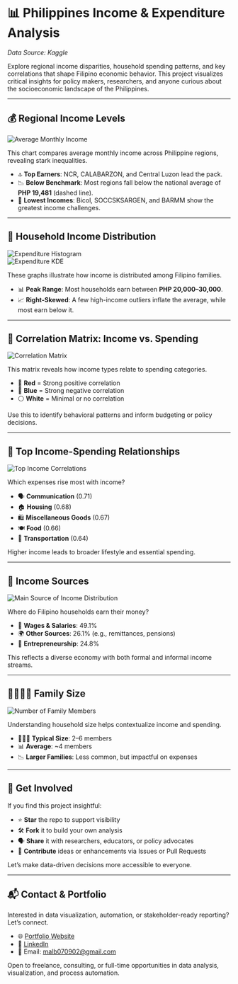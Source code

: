 # 📊 Philippines Income & Expenditure Analysis  
*Data Source: Kaggle*

Explore regional income disparities, household spending patterns, and key correlations that shape Filipino economic behavior. This project visualizes critical insights for policy makers, researchers, and anyone curious about the socioeconomic landscape of the Philippines.

---

## 💰 Regional Income Levels  
![Average Monthly Income](PNG/1.png)

This chart compares average monthly income across Philippine regions, revealing stark inequalities.

- 🔝 **Top Earners**: NCR, CALABARZON, and Central Luzon lead the pack.
- 📉 **Below Benchmark**: Most regions fall below the national average of **PHP 19,481** (dashed line).
- 🚨 **Lowest Incomes**: Bicol, SOCCSKSARGEN, and BARMM show the greatest income challenges.

---

## 🛒 Household Income Distribution  
![Expenditure Histogram](PNG/2.png)  
![Expenditure KDE](PNG/3.png)

These graphs illustrate how income is distributed among Filipino families.

- 📊 **Peak Range**: Most households earn between **PHP 20,000–30,000**.
- 📈 **Right-Skewed**: A few high-income outliers inflate the average, while most earn below it.

---

## 🧮 Correlation Matrix: Income vs. Spending  
![Correlation Matrix](PNG/4.png)

This matrix reveals how income types relate to spending categories.

- 🔴 **Red** = Strong positive correlation  
- 🔵 **Blue** = Strong negative correlation  
- ⚪ **White** = Minimal or no correlation  

Use this to identify behavioral patterns and inform budgeting or policy decisions.

---

## 🔗 Top Income-Spending Relationships  
![Top Income Correlations](PNG/5.png)

Which expenses rise most with income?

- 🗣️ **Communication** (0.71)  
- 🏠 **Housing** (0.68)  
- 🛍️ **Miscellaneous Goods** (0.67)  
- 🍽️ **Food** (0.66)  
- 🚗 **Transportation** (0.64)  

Higher income leads to broader lifestyle and essential spending.

---

## 🧭 Income Sources  
![Main Source of Income Distribution](PNG/6.png)

Where do Filipino households earn their money?

- 💼 **Wages & Salaries**: 49.1%  
- 🌍 **Other Sources**: 26.1% (e.g., remittances, pensions)  
- 🛒 **Entrepreneurship**: 24.8%  

This reflects a diverse economy with both formal and informal income streams.

---

## 👨‍👩‍👧‍👦 Family Size  
![Number of Family Members](PNG/7.png)

Understanding household size helps contextualize income and spending.

- 👨‍👩‍👧 **Typical Size**: 2–6 members  
- 📊 **Average**: ~4 members  
- 📉 **Larger Families**: Less common, but impactful on expenses

---

## 🚀 Get Involved

If you find this project insightful:

- ⭐ **Star** the repo to support visibility  
- 🛠️ **Fork** it to build your own analysis  
- 🗣️ **Share** it with researchers, educators, or policy advocates  
- 🧠 **Contribute** ideas or enhancements via Issues or Pull Requests

Let’s make data-driven decisions more accessible to everyone.

---


## 📬 Contact & Portfolio

Interested in data visualization, automation, or stakeholder-ready reporting? Let’s connect.

- 🌐 [Portfolio Website](https://zipzapph.github.io/Marion.Bautista/)
- 💼 [LinkedIn](https://www.linkedin.com/in/marion-ace-bautista-b3315b2ab)
- 📧 Email: [malb070902@gmail.com](mailto:malb070902@gmail.com)

Open to freelance, consulting, or full-time opportunities in data analysis, visualization, and process automation.

